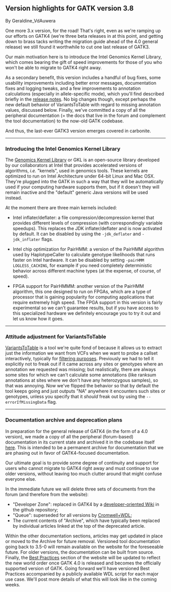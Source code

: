 ## Version highlights for GATK version 3.8

By Geraldine_VdAuwera

<p>One more 3.x version, for the road! That's right, even as we're ramping up our efforts on GATK4 (we're three beta releases in at this point, and getting down to brass tacks writing the migration guide ahead of the 4.0 general release) we still found it worthwhile to cut one last release of GATK3.</p>

<p>Our main motivation here is to introduce the Intel Genomics Kernel Library, which comes bearing the gift of speed improvements for those of you who won't be able to migrate to GATK4 right away.</p>

<p>As a secondary benefit, this version includes a handful of bug fixes, some usability improvements including better error messages, documentation fixes and logging tweaks, and a few improvements to annotation calculations (especially in allele-specific mode), which you'll find described briefly in the <a rel="nofollow" href="https://software.broadinstitute.org/gatk/blog?id=10062">release notes</a>. No big changes though, except perhaps the new default behavior of VariantsToTable with regard to missing annotation values, discussed below. Finally, we've committed a copy of all the peripheral documentation (= the docs that live in the forum and complement the tool documentation) to the now-old GATK codebase.</p>

<p>And thus, the last-ever GATK3 version emerges covered in carbonite.</p>

<hr></hr><h3>Introducing the Intel Genomics Kernel Library</h3>

<p>The <a rel="nofollow" href="https://github.com/Intel-HLS/GKL">Genomics Kernel Library</a> or GKL is an open-source library developed by our collaborators at Intel that provides accelerated versions of algorithms, <em>i.e.</em> "kernels", used in genomics tools. These kernels are optimized to run on Intel Architecture under 64-bit Linux and Mac OSX. They're plugged into the GATK in such a way that they will be automatically used if your computing hardware supports them, but if it doesn't they will remain inactive and the "default" generic Java versions will be used instead.</p>

<p>At the moment there are three main kernels included:</p>

<ul><li><p>Intel inflater/deflater: a file compression/decompression kernel that provides different levels of compression (with correspondingly variable speedups). This replaces the JDK inflater/deflater and is now activated by default. It can be disabled by using the <code class="code codeInline" spellcheck="false">-jdk_deflater</code> and <code class="code codeInline" spellcheck="false">-jdk_inflater</code> flags.</p></li>
<li><p>Intel chip optimization for PairHMM: a version of the PairHMM algorithm used by HaplotypeCaller to calculate genotype likelihoods that runs faster on Intel hardware. It can be disabled by setting <code class="code codeInline" spellcheck="false">-pairHMM LOGLESS_CACHING</code>, for example if you need completely deterministic behavior across different machine types (at the expense, of course, of speed).</p></li>
<li><p>FPGA support for PairHMMM: another version of the PairHMM algorithm, this one designed to run on FPGAs, which are a type of processor that is gaining popularity for computing applications that require extremely high speed. The FPGA support in this version is fairly experimental so we can't guarantee results, but if you have access to this specialized hardware we definitely encourage you to try it out and let us know how it goes.</p></li>
</ul><hr></hr><h3>Attitude adjustment for VariantsToTable</h3>

<p><a rel="nofollow" href="https://software.broadinstitute.org/gatk/documentation/tooldocs/current/org_broadinstitute_gatk_tools_walkers_variantutils_VariantsToTable.php">VariantsToTable</a> is a tool we're quite fond of because it allows us to extract just the information we want from VCFs when we want to probe a callset interactively, typically for <a rel="nofollow" href="https://software.broadinstitute.org/gatk/documentation/article?id=6925">filtering purposes</a>. Previously we had to tell it explicitly not to freak out if it came across any sites or genotypes where an annotation we requested was missing; but realistically, there are always some sites for which we can't calculate some annotations (like ranksum annotations at sites where we don't have any heterozygous samples), so that was annoying. Now we've flipped the behavior so that by default the tool keeps going and just outputs "NA" anywhere it encounters such sites or genotypes, unless you specify that it <em>should</em> freak out by using the <code class="code codeInline" spellcheck="false">--errorIfMissingData</code> flag.</p>

<hr></hr><h3>Documentation archive and deprecation plans</h3>

<p>In preparation for the general release of GATK4 (in the form of a 4.0 version), we made a copy of all the peripheral (forum-based) documentation in its current state and archived it in the codebase itself <a rel="nofollow" href="https://github.com/broadgsa/gatk/tree/master/doc_archive">here</a>. This is intended to be a permanent archive for documentation that we are phasing out in favor of GATK4-focused documentation.</p>

<p>Our ultimate goal is to provide some degree of continuity and support for users who cannot migrate to GATK4 right away and must continue to use older versions, without leaving too much clutter around that might confuse everyone else.</p>

<p>In the immediate future we will delete three sets of documents from the forum (and therefore from the website):</p>

<ul><li>"Developer Zone": replaced in GATK4 by a <a rel="nofollow" href="https://github.com/broadinstitute/gatk/wiki">developer-oriented Wiki</a> in the github repository;</li>
<li>"Queue": superseded for all versions by <a rel="nofollow" href="https://software.broadinstitute.org/wdl/">Cromwell+WDL</a>;</li>
<li>The current contents of "Archive", which have typically been replaced by individual articles linked at the top of the deprecated article.</li>
</ul><p>Within the other documentation sections, articles may get updated in place or moved to the Archive for future removal. Versioned tool documentation going back to 3.5-0 will remain available on the website for the foreseeable future. For older versions, the documentation can be built from source. Finally, the <a rel="nofollow" href="https://software.broadinstitute.org/gatk/best-practices">Best Practices</a> section of the website will be updated to reflect the new world order once GATK 4.0 is released and becomes the officially supported version of GATK. Going forward we'll have versioned Best Practices accompanied by a publicly available WDL script for each major use case. We'll post more details of what this will look like in the coming weeks.</p>
